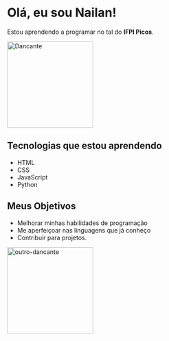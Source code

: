 # Olá, eu sou Nailan!

Estou aprendendo a programar no tal do **IFPI Picos**.

<img src="https://th.bing.com/th/id/R.5ec43944748de0beb799abdd2aaeae65?rik=1haYwgHdF9Qbcg&riu=http%3a%2f%2f24.media.tumblr.com%2fb9a552bef486726fb1206750e50c643e%2ftumblr_mq4c74lZ6S1rwai13o1_500.gif&ehk=RBG4kUJF1rTPpqf1sfVW%2bfm5l3Uy6c6e7bjpVOZ7ghk%3d&risl=&pid=ImgRaw&r=0" width="200" alt="Dancante">

## Tecnologias que estou aprendendo
- HTML
- CSS
- JavaScript
- Python

## Meus Objetivos
- Melhorar minhas habilidades de programação
- Me aperfeiçoar nas linguagens que já conheço
- Contribuir para projetos.

<img src="https://media4.giphy.com/media/zZ7Vb5GC9KPCJ5Wn7h/giphy.gif?cid=790b7611267e62e4c449711c20025ff8477300c51060635c&rid=giphy.gif&ct=s" width="200" alt="outro-dancante">
